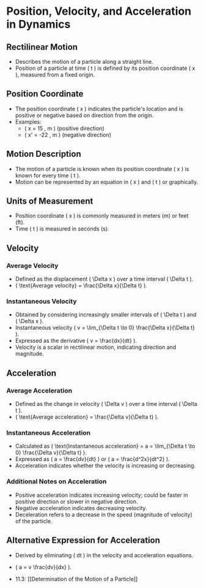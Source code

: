 # Position, Velocity, and Acceleration in Dynamics

## Rectilinear Motion

- Describes the motion of a particle along a straight line.
- Position of a particle at time \( t \) is defined by its position coordinate \( x \), measured from a fixed origin.

## Position Coordinate

- The position coordinate \( x \) indicates the particle's location and is positive or negative based on direction from the origin.
- Examples:
  - \( x = 15 \, m \) (positive direction)
  - \( x' = -22 \, m \) (negative direction)

## Motion Description

- The motion of a particle is known when its position coordinate \( x \) is known for every time \( t \).
- Motion can be represented by an equation in \( x \) and \( t \) or graphically.

## Units of Measurement

- Position coordinate \( x \) is commonly measured in meters (m) or feet (ft).
- Time \( t \) is measured in seconds (s).

## Velocity

### Average Velocity

- Defined as the displacement \( \Delta x \) over a time interval \( \Delta t \).
- \( \text{Average velocity} = \frac{\Delta x}{\Delta t} \).

### Instantaneous Velocity

- Obtained by considering increasingly smaller intervals of \( \Delta t \) and \( \Delta x \).
- Instantaneous velocity \( v = \lim\_{\Delta t \to 0} \frac{\Delta x}{\Delta t} \).
- Expressed as the derivative \( v = \frac{dx}{dt} \).
- Velocity is a scalar in rectilinear motion, indicating direction and magnitude.

## Acceleration

### Average Acceleration

- Defined as the change in velocity \( \Delta v \) over a time interval \( \Delta t \).
- \( \text{Average acceleration} = \frac{\Delta v}{\Delta t} \).

### Instantaneous Acceleration

- Calculated as \( \text{Instantaneous acceleration} = a = \lim\_{\Delta t \to 0} \frac{\Delta v}{\Delta t} \).
- Expressed as \( a = \frac{dv}{dt} \) or \( a = \frac{d^2x}{dt^2} \).
- Acceleration indicates whether the velocity is increasing or decreasing.

### Additional Notes on Acceleration

- Positive acceleration indicates increasing velocity; could be faster in positive direction or slower in negative direction.
- Negative acceleration indicates decreasing velocity.
- Deceleration refers to a decrease in the speed (magnitude of velocity) of the particle.

## Alternative Expression for Acceleration

- Derived by eliminating \( dt \) in the velocity and acceleration equations.
- \( a = v \frac{dv}{dx} \).

- 11.3: [[Determination of the Motion of a Particle]]
